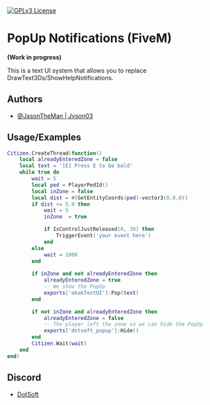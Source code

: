 [![GPLv3 License](https://img.shields.io/badge/License-GPL%20v3-yellow.svg)](https://opensource.org/licenses/)
# PopUp Notifications (FiveM) 

**(Work in progress)**

This is a text UI system that allows you to replace DrawText3Ds/ShowHelpNotifications.

## Authors

- [@JasonTheMan | Jvson03](https://github.com/jvson03)

## Usage/Examples

```lua
Citizen.CreateThread(function()
    local alreadyEnteredZone = false
    local text = '[E] Press E to be bald'
    while true do
        wait = 5
        local ped = PlayerPedId()
        local inZone = false
        local dist = #(GetEntityCoords(ped)-vector3(0,0,0))
        if dist <= 5.0 then
            wait = 5
            inZone  = true

            if IsControlJustReleased(0, 38) then
                TriggerEvent('your event here')
            end
        else
            wait = 1000
        end
        
        if inZone and not alreadyEnteredZone then
            alreadyEnteredZone = true
            -- We show the PopUp
            exports['okokTextUI']:Pop(text)
        end

        if not inZone and alreadyEnteredZone then
            alreadyEnteredZone = false
            -- The player left the zone so we can hide the PopUp
            exports['dotsoft_popup']:Hide()
        end
        Citizen.Wait(wait)
    end
end)
```

## Discord

- [DotSoft](https://discord.gg/ZAmVQFmbsp)
